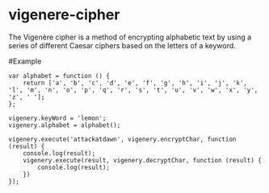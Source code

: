vigenere-cipher
===============

The Vigenère cipher is a method of encrypting alphabetic text by using a series of different Caesar ciphers based on the letters of a keyword.

#Example
```
var alphabet = function () {
    return ['a', 'b', 'c', 'd', 'e', 'f', 'g', 'h', 'i', 'j', 'k', 'l', 'm', 'n', 'o', 'p', 'q', 'r', 's', 't', 'u', 'v', 'w', 'x', 'y', 'z', ' '];
};

vigenery.keyWord = 'lemon';
vigenery.alphabet = alphabet();

vigenery.execute('attackatdawn', vigenery.encryptChar, function (result) {
    console.log(result);
    vigenery.execute(result, vigenery.decryptChar, function (result) {
        console.log(result);
    })
});
```


